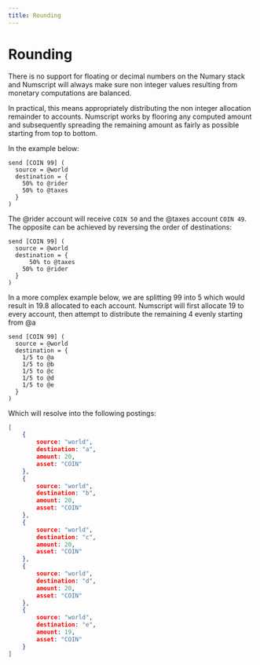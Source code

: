 ```yaml
---
title: Rounding
---
```

# Rounding
There is no support for floating or decimal numbers on the Numary stack and Numscript will always make sure non integer values resulting from monetary computations are balanced.

In practical, this means appropriately distributing the non integer allocation remainder to accounts. Numscript works by flooring any computed amount and subsequently spreading the remaining amount as fairly as possible starting from top to bottom.

In the example below:
```numscript
send [COIN 99] (
  source = @world
  destination = {
    50% to @rider
    50% to @taxes
  }
)
```
The @rider account will receive `COIN 50` and the @taxes account `COIN 49`. The opposite can be achieved by reversing the order of destinations:
```numscript
send [COIN 99] (
  source = @world
  destination = {
	  50% to @taxes
    50% to @rider
  }
)
```
In a more complex example below, we are splitting 99 into 5 which would result in 19.8 allocated to each account. Numscript will first allocate 19 to every account, then attempt to distribute the remaining 4 evenly starting from @a
```numscript
send [COIN 99] (
  source = @world
  destination = {
    1/5 to @a
    1/5 to @b
    1/5 to @c
    1/5 to @d
    1/5 to @e
  }
)
```
Which will resolve into the following postings:
```json
[
	{
		source: "world",
		destination: "a",
		amount: 20,
		asset: "COIN"
	},
	{
		source: "world",
		destination: "b",
		amount: 20,
		asset: "COIN"
	},
	{
		source: "world",
		destination: "c",
		amount: 20,
		asset: "COIN"
	},
	{
		source: "world",
		destination: "d",
		amount: 20,
		asset: "COIN"
	},
	{
		source: "world",
		destination: "e",
		amount: 19,
		asset: "COIN"
	}
]
```
